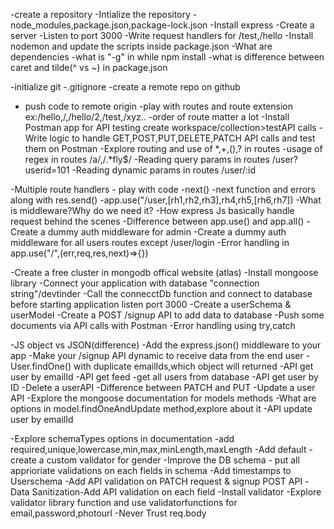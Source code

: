 -create a repository
-Intialize the repository
-node_modules,package.json,package-lock.json
-Install express
-Create a server
-Listen to port 3000
-Write request handlers for /test,/hello
-Install nodemon and update the scripts inside package.json
-What are dependencies
-what is "-g" in while npm install
-what is difference between caret and tilde(^ vs ~) in package.json


-initialize git
-.gitignore
-create a  remote repo on github
- push code to remote origin
-play with routes and route extension ex:/hello,/,/hello/2,/test,/xyz..
-order of route matter a lot
-Install Postman app for API testing create workspace/collection>testAPI calls
-Write logic to handle GET,POST,PUT,DELETE,PATCH API calls and test them on Postman
-Explore routing and use of *,+,(),? in routes
-usage of regex in routes /a/,/.*fly$/
-Reading query params in routes /user?userid=101
-Reading dynamic params in routes /user/:id

-Multiple route handlers - play with code
-next()
-next function and errors along with res.send()
-app.use("/user,[rh1,rh2,rh3],rh4,rh5,[rh6,rh7])
-What is middleware?Why do we need it?
-How express Js basically handle request behind the scenes
-Difference between app.use() and app.all()
-Create a dummy auth middleware for admin
-Create a dummy auth middleware for all users routes except /user/login
-Error handling in app.use("/",(err,req,res,next)=>{})

-Create a free cluster in mongodb offical website (atlas)
-Install mongoose library
-Connect your application with database "connection string"/devtinder
-Call the connecctDb function and connect to database before starting application listen port 3000 
-Create a userSchema & userModel
-Create a POST /signup API to add data to database
-Push some documents via API calls with Postman
-Error handling using try,catch

-JS object vs JSON(difference)
-Add the express.json() middleware to your app
-Make your /signup API dynamic to receive data from the end user
-User.findOne() with duplicate emailIds,which object will returned
-API get user by  emailId
-API get feed -get all users from database
-API get user by ID
-Delete a userAPI
-Difference between PATCH and PUT
-Update a user API
-Explore the mongoose documentation for models methods
-What are options in model.findOneAndUpdate method,explore about it
-API update user by emailId

-Explore schemaTypes options in documentation
-add required,unique,lowercase,min,max,minLength,maxLength
-Add default
-create a custom validator for gender
-Improve the DB schema - put all apprioriate validations on each fields in schema
-Add timestamps to Userschema
-Add API validation on PATCH request & signup POST API
-Data Sanitization-Add API validation on each field
-Install validator
-Explore validator library function and use validatorfunctions for email,password,photourl
-Never Trust req.body
